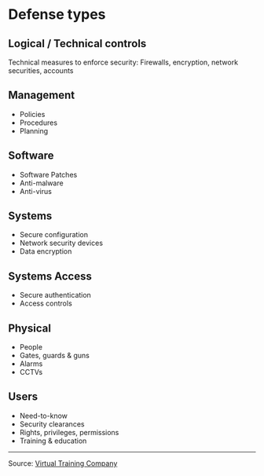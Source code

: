 # Defense types


## Logical / Technical controls
Technical measures to enforce security: Firewalls, encryption, network securities, accounts


## Management
- Policies
- Procedures
- Planning


## Software
- Software Patches
- Anti-malware
- Anti-virus

## Systems
- Secure configuration
- Network security devices
- Data encryption

## Systems Access
- Secure authentication
- Access controls

## Physical
- People
- Gates, guards & guns
- Alarms
- CCTVs

## Users
- Need-to-know
- Security clearances
- Rights, privileges, permissions
- Training & education

-----------
Source: [Virtual Training Company](https://www.youtube.com/watch?v=wWKbQIfEGrQ&index=2&list=PL_pOCSwlf9XkyacNSmF5ZtjeMeP4ap8KI)

